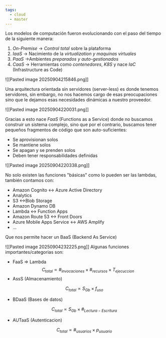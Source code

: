 ```yaml
---
tags:
  - cloud
  - master
---
```

Los modelos de computación fueron evolucionando con el paso del tiempo de la siguiente manera:
1. *On-Premise* -> *Control total* sobre la plataforma
2. *IaaS* -> Nacimiento de la *virtualization y maquinas virtuales* 
3. *PaaS* ->Ambientes *preparados y auto-gestionados*
4. *CaaS* -> Herramientas como *contenedores*, *K8S* y nace *IaC* (Infrastructure as Code) 

![[Pasted image 20250904215846.png]]

Una arquitectura orientada sin servidores (server-less) es donde tenemos servidores, sin embargo, no nos hacemos cargo de esas preocupaciones sino que le dejamos esas necesidades dinámicas a nuestro proveedor.

![[Pasted image 20250904220031.png]]

Gracias a esto nace *FaaS* (Functions as a Service) donde no buscamos construir un sistema complejo, sino que por el contrario, buscamos tener pequeños fragmentos de código que son auto-suficientes:

- Se aprovisionan solos
- Se mantiene solos
- Se apagan y se prenden solos
- Deben tener responsabilidades definidas

![[Pasted image 20250904220338.png]]

No solo existen las funciones "básicas" como lo pueden ser las lambdas, también contamos con:

- Amazon Cognito <-> Azure Active Directory
- Analytics 
- S3 <->Blob Storage
- Amazon Dynamo DB 
- Lambda <-> Function Apps
- Amazon Route 53 <-> Front Doors
- Azure Mobile Apps Service <-> AWS Amplify
- ...

Que nos permite hacer un BaaS (Backend As Service)

![[Pasted image 20250904232225.png]]
Algunas funciones importantes/categorias son:

- FaaS => Lambda 
$$ C_{total} \propto \#_{invocaciones} \times  \#_{recursos} \times T_{ejecuccion} $$
- AssS (Almacenamiento)

$$ C_{total} \propto S_{Gb} \times  f_{uso}  $$
- BDaaS (Bases de datos)

$$ C_{total} \propto S_{Gb} \times  \#_{Lectura-Escritura} $$

- AUTaaS (Autenticacion)

$$ C_{total} \propto \#_{usuarios} \times  p_{usuario} $$